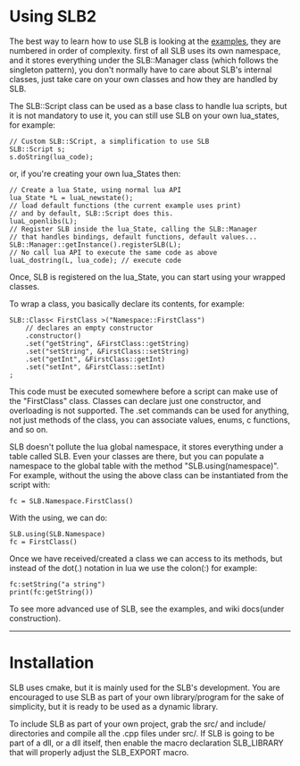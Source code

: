 # Using SLB2 #

The best way to learn how to use SLB is looking at the [examples](http://code.google.com/p/slb/source/browse/examples), they are
numbered in order of complexity. first of all SLB uses its own namespace, and
it stores everything under the SLB::Manager class (which follows the singleton
pattern), you don't normally have to care about SLB's internal classes, just
take care on your own classes and how they are handled by SLB.

The SLB::Script class can be used as a base class to handle lua scripts, but
it is not mandatory to use it, you can still use SLB on your own lua\_states,
for example:

```
// Custom SLB::SCript, a simplification to use SLB
SLB::Script s;
s.doString(lua_code);
```

or, if you're creating your own lua\_States then:

```
// Create a lua State, using normal lua API
lua_State *L = luaL_newstate();
// load default functions (the current example uses print)
// and by default, SLB::Script does this.
luaL_openlibs(L);
// Register SLB inside the lua_State, calling the SLB::Manager
// that handles bindings, default functions, default values...
SLB::Manager::getInstance().registerSLB(L);
// No call lua API to execute the same code as above
luaL_dostring(L, lua_code); // execute code
```

Once, SLB is registered on the lua\_State, you can start using your wrapped
classes.

To wrap a class, you basically declare its contents, for example:

```
SLB::Class< FirstClass >("Namespace::FirstClass")
	// declares an empty constructor
	.constructor()
	.set("getString", &FirstClass::getString)
	.set("setString", &FirstClass::setString)
	.set("getInt", &FirstClass::getInt)
	.set("setInt", &FirstClass::setInt)
;
```

This code must be executed somewhere before a script can make use of the
"FirstClass" class. Classes can declare just one constructor, and overloading
is not supported. The .set commands can be used for anything, not just methods
of the class, you can associate values, enums, c functions, and so on.

SLB doesn't pollute the lua global namespace, it stores everything under a
table called SLB. Even your classes are there, but you can populate a
namespace to the global table with the method "SLB.using(namespace)". For
example, without the using the above class can be instantiated from the script
with:

```
fc = SLB.Namespace.FirstClass()
```

With the using, we can do:

```
SLB.using(SLB.Namespace)
fc = FirstClass()
```

Once we have received/created a class we can access to its methods, but
instead of the dot(.) notation in lua we use the colon(:) for example:

```
fc:setString("a string")
print(fc:getString())
```

To see more advanced use of SLB, see the examples, and wiki docs(under
construction).


---


# Installation #

SLB uses cmake, but it is mainly used for the SLB's development. You are
encouraged to use SLB as part of your own library/program for the sake of
simplicity, but it is ready to be used as a dynamic library.

To include SLB as part of your own project, grab the src/ and include/
directories and compile all the .cpp files under src/. If SLB is going to be
part of a dll, or a dll itself, then enable the macro declaration SLB\_LIBRARY
that will properly adjust the SLB\_EXPORT macro.